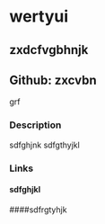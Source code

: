 
  
  # wertyui

  ## zxdcfvgbhnjk
  ## Github: zxcvbn

  grf

  ### Description
  sdfghjnk
  sdfgthyjkl
    
  ### Links 
  #### sdfghjkl
  ####sdfrgtyhjk

